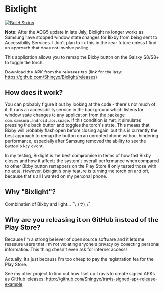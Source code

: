 # Bixlight

[![Build Status](https://travis-ci.org/Shingyx/Bixlight.svg?branch=master)](https://travis-ci.org/Shingyx/Bixlight)

**Note:** After the AQG5 update in late July, Bixlight no longer works as Samsung have stopped window state changes for Bixby from being sent to Accessibility Services. I don't plan to fix this in the near future unless I find an approach that does not involve polling.

This application allows you to remap the Bixby button on the Galaxy S8/S8+ to toggle the torch.

Download the APK from the releases tab (link for the lazy: https://github.com/Shingyx/Bixlight/releases)


## How does it work?

You can probably figure it out by looking at the code - there's not much of it. It runs an accessibility service in the background which listens for window state changes to any application from the package `com.samsung.android.app.spage`. If this condition is met, it simulates pressing the back button and toggles the torch's state. This means that Bixby will probably flash open before closing again, but this is currently the best approach to remap the button on an unrooted phone without hindering performance, especially after Samsung removed the ability to see the button's key event.

In my testing, Bixlight is the best compromise in terms of how fast Bixby closes and how it affects the system's overall performance when compared to other Bixby button remappers on the Play Store (I only tested those with no ads). However, Bixlight's only feature is turning the torch on and off, because that's all I wanted on my personal phone.


## Why "Bixlight"?

Combination of Bixby and light... ¯\\\_(ツ)_/¯


## Why are you releasing it on GitHub instead of the Play Store?

Because I'm a strong believer of open source software and it lets me reassure users that I'm not violating anyone's privacy by collecting personal information. This thing doesn't even ask for internet access!

Actually, it's just because I'm too cheap to pay the registration fee for the Play Store.

See my other project to find out how I set up Travis to create signed APKs as GitHub releases: https://github.com/Shingyx/travis-signed-apk-release-example
